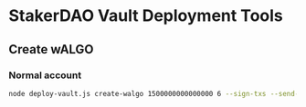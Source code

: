 # StakerDAO Vault Deployment Tools

## Create wALGO

### Normal account

```bash
node deploy-vault.js create-walgo 1500000000000000 6 --sign-txs --send-txs --from EA74IW6WLQ7MOHOYTKIW53JKHL7GQEDFQY67SNFQ2EATMAXOC2AWMR7ND4
```